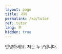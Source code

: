 ```yaml
---
layout: page
title: 과와
permalink: /ko/tutor
ref: tutor
lang: 한
hidden: true
---
```


안녕하세요. 
저는 누구입니다.

